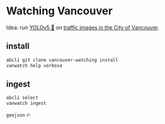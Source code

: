 # Watching Vancouver


Idea: run [YOLOv5 🚀](https://github.com/kamangir/yolov5) on [traffic images in the City of Vancouver](https://opendata.vancouver.ca/explore/dataset/web-cam-url-links/information/). 

## install

```bash
abcli git clone vancouver-watching install
vanwatch help verbose
```


## ingest

```bash
abcli select
vanwatch ingest
```

`geojson` 🔥

